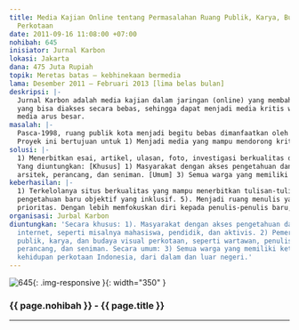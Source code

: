 ```yaml
---
title: Media Kajian Online tentang Permasalahan Ruang Publik, Karya, Budaya Visual
  Perkotaan
date: 2011-09-16 11:08:00 +07:00
nohibah: 645
inisiator: Jurnal Karbon
lokasi: Jakarta
dana: 475 Juta Rupiah
topik: Meretas batas – kebhinekaan bermedia
lama: Desember 2011 – Februari 2013 [lima belas bulan]
deskripsi: |-
  Jurnal Karbon adalah media kajian dalam jaringan (online) yang membahas permasalahan ruang publik, karya, dan budaya visual perkotaan secara lintas-disiplin. Dalam dua bahasa, Indonesia dan Inggris, Jurnal Karbon menerbitkan materi-materi kritis yang terbuka pada kontribusi ide ide kreatif warga. Proyek media ini bertujuan menerbitkan esai, artikel, foto, dan hasil investigasi
  yang bisa diakses secara bebas, sehingga dapat menjadi media kritis warga atas permasalahan ruang publik kota yang perlu dikaji dari berbagai macam aspek, disiplin ilmu, dan sudut pandang kreatif dan imajinatif, yang selama ini tidak mendapat perhatian dari pemerintah, tidak dibahas dengan kritis dan terbuka oleh perguruan tinggi, dan belum menjadi perhatian mendalam dari
  media arus besar.
masalah: |-
  Pasca-1998, ruang publik kota menjadi begitu bebas dimanfaatkan oleh pemerintah, swasta, dan bahkan oleh warga sendiri. Pengelolaan ruang publik yang selama ini tak melalui dialog warga, membuat warga tak terlatih untuk memaknai dan turut berperan dalam pembangunan kota. Di sisi lain, wacana ruang publik yang diproduksi lingkungan akademis hadir kurang membumi, tak terdistribusi luas, dan tak melibatkan warga. Sementara warga justru banyak melakukan inovasi, sehingga dibutuhkan kajian atas kreasi dan pemikiran warga demi menawarkan alternatif ruang publik yang lebih baik.
  Proyek ini bertujuan untuk 1) Menjadi media yang mampu mendorong kritisisme dan peran warga demi terciptanya ruang publik yang manusiawi, mandiri, kreatif, dan imajinatif. 2) Memberikan pandangan alternatif terhadap permasalahan ruang publik, karya, dan budaya visual kota secara lintas disiplin. 3) Mendukung lahirnya penulis-penulis muda yang kritis dan kreatif memandang permasalahan kota. 4) Mendokumentasikan pembahasan tentang ruang publik, karya visual, dan budaya visual perkotaan dalam konteks sosial dan budaya Indonesia.
solusi: |-
  1) Menerbitkan esai, artikel, ulasan, foto, investigasi berkualitas dalam berbagai rubrik jurnal Karbon (Fokus, Artikel, Spekulasi, Ulasan, Kolom Layar Kaca, Foto, Bioskop Kita). 2) Melakukan penelitian selama satu tahun untuk rubrik Fokus. 3) Mengadakan Forum Grup Discussion untuk mendukung penulisan dalam rubrik Fokus. 4) Menerbitkan resume fenomena yang terjadi di 10 kota besar pilihan melalui sebuah rubrik baru. 5) Dengan mendistribusikan semua informasi materi terbitan terbaru melalui E-Newsletter, Facebook, Twitter, dan Mailing-List.
  Yang diuntungkan: [Khusus] 1) Masyarakat dengan akses pengetahuan dan teknologi internet, seperti misalnya mahasiswa, pendidik, dan aktivis. 2) Pemerhati isu ruang publik, karya, dan budaya visual perkotaan, seperti wartawan, penulis,
  arsitek, perancang, dan seniman. [Umum] 3) Semua warga yang memiliki ketertarikan terhadap kehidupan perkotaan Indonesia, dari dalam dan luar negeri.
keberhasilan: |-
  1) Terkelolanya situs berkualitas yang mampu menerbitkan tulisan-tulisan kritis dan terbuka pada kontribusi ide-ide kreatif warga, sehingga suara para kontributor tersebar seluas-luasnya. 2). Meningkatnya jumlah pengunjung dan peringkat situs. 3). Dijadikannya Karbon sebagai rujukan warga dan media massa lain dalam masalah ruang publik kota. 4). Tersedianya sebuah landasan bagi para penulis dari berbagai macam latar belakang untuk bertukar opini, ide, dan argumentasi, demi terdorongnya sebuah diskusi demi hadirnya ilmu
  pengetahuan baru objektif yang inklusif. 5). Menjadi ruang menulis yang demokratis, yang meletakkan kualitas, bukan senioritas, sebagai
  prioritas. Dengan lebih memfokuskan diri kepada penulis-penulis baru, bentuk tulisan baru yang kreatif dan eksperimental lebih mungkin terjadi.
organisasi: Jurbal Karbon
diuntungkan: 'Secara khusus: 1). Masyarakat dengan akses pengetahuan dan teknologi
  internet, seperti misalnya mahasiswa, pendidik, dan aktivis. 2) Pemerhati isu ruang
  publik, karya, dan budaya visual perkotaan, seperti wartawan, penulis, arsitek,
  perancang, dan seniman. Secara umum: 3) Semua warga yang memiliki ketertarikan terhadap
  kehidupan perkotaan Indonesia, dari dalam dan luar negeri.'
---
```


![645](/static/img/hibahcmb/645.png){: .img-responsive }{: width="350" }

### {{ page.nohibah }} - {{ page.title }}

---
